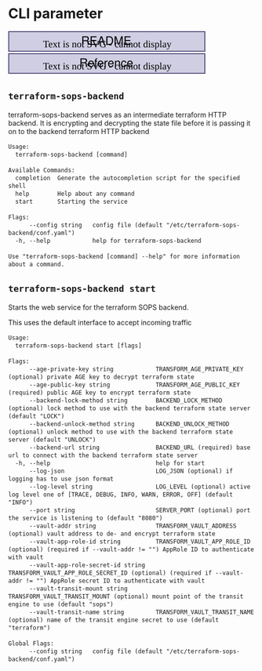 # CLI parameter

[![readme](../assets/breadcrum-readme.drawio.svg)](../../README.md)[![reference](../assets/breadcrum-reference.drawio.svg)](./index.md)

## `terraform-sops-backend`

terraform-sops-backend serves as an intermediate terraform HTTP backend.
It is encrypting and decrypting the state file before it is passing it on
to the backend terraform HTTP backend

```
Usage:
  terraform-sops-backend [command]

Available Commands:
  completion  Generate the autocompletion script for the specified shell
  help        Help about any command
  start       Starting the service

Flags:
      --config string   config file (default "/etc/terraform-sops-backend/conf.yaml")
  -h, --help            help for terraform-sops-backend

Use "terraform-sops-backend [command] --help" for more information about a command.
```

## `terraform-sops-backend start`

Starts the web service for the terraform SOPS backend.

This uses the default interface to accept incoming traffic

```
Usage:
  terraform-sops-backend start [flags]

Flags:
      --age-private-key string            TRANSFORM_AGE_PRIVATE_KEY (optional) private AGE key to decrypt terraform state
      --age-public-key string             TRANSFORM_AGE_PUBLIC_KEY (required) public AGE key to encrypt terraform state
      --backend-lock-method string        BACKEND_LOCK_METHOD (optional) lock method to use with the backend terraform state server (default "LOCK")
      --backend-unlock-method string      BACKEND_UNLOCK_METHOD (optional) unlock method to use with the backend terraform state server (default "UNLOCK")
      --backend-url string                BACKEND_URL (required) base url to connect with the backend terraform state server
  -h, --help                              help for start
      --log-json                          LOG_JSON (optional) if logging has to use json format
      --log-level string                  LOG_LEVEL (optional) active log level one of [TRACE, DEBUG, INFO, WARN, ERROR, OFF] (default "INFO")
      --port string                       SERVER_PORT (optional) port the service is listening to (default "8080")
      --vault-addr string                 TRANSFORM_VAULT_ADDRESS (optional) vault address to de- and encrypt terraform state
      --vault-app-role-id string          TRANSFORM_VAULT_APP_ROLE_ID (optional) (required if --vault-addr != "") AppRole ID to authenticate with vault
      --vault-app-role-secret-id string   TRANSFORM_VAULT_APP_ROLE_SECRET_ID (optional) (required if --vault-addr != "") AppRole secret ID to authenticate with vault
      --vault-transit-mount string        TRANSFORM_VAULT_TRANSIT_MOUNT (optional) mount point of the transit engine to use (default "sops")
      --vault-transit-name string         TRANSFORM_VAULT_TRANSIT_NAME (optional) name of the transit engine secret to use (default "terraform")

Global Flags:
      --config string   config file (default "/etc/terraform-sops-backend/conf.yaml")
```
